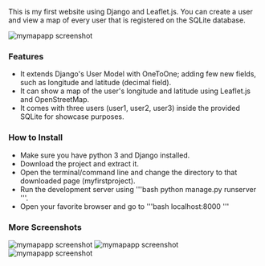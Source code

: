 This is my first website using Django and Leaflet.js. You can create a user and view a map of every user that is registered on the SQLite database.

![mymapapp screenshot](https://obs.line-scdn.net/h7tyRxip5dFpiR2dUJhFzIzg1PjhrGSdZKkovNWMsM249HXxef08mOGEpP2I8EisNe0kkPjN4NGtrGmoMKx8jbWl7MA/m800x1200)

### Features

* It extends Django's User Model with OneToOne; adding few new fields, such as longitude and latitude (decimal field).
* It can show a map of the user's longitude and latitude using Leaflet.js and OpenStreetMap.
* It comes with three users (user1, user2, user3) inside the provided SQLite for showcase purposes.

### How to Install

* Make sure you have python 3 and Django installed.
* Download the project and extract it.
* Open the terminal/command line and change the directory to that downloaded page (myfirstproject).
* Run the development server using '''bash python manage.py runserver '''.
* Open your favorite browser and go to '''bash localhost:8000 '''

### More Screenshots
![mymapapp screenshot](https://obs.line-scdn.net/hlpdWBBR2L15_QjxQOxQoJyUwaW13TXYPZ0B4bHQsaGd2HXxcYRp1OX8paT0jF3dZZht_OnwrbW9xGjEINhp4aXR9aQ/m800x1200)
![mymapapp screenshot](https://obs.line-scdn.net/hx25_gHmWOxwuSigSahw8ZXQ4KiQtETRLN0lvKyomfCgiEjNDMRU9KSUleXhyFzdNZEdreConfi8jFyVKZxJsKyV2Kg/m800x1200)
![mymapapp screenshot](https://obs.line-scdn.net/hykFGTJcCOkVdUilLGQQ9PAcgfiNfDTVHRVthJ1k6fXdUW2hFRAxvK15qcCQFBzUaQ1BqIV5rcHdXByQTFAptclZuKA/m800x1200)